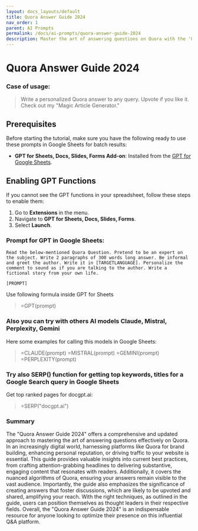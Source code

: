 ```yaml
---
layout: docs_layouts/default
title: Quora Answer Guide 2024
nav_order: 1
parent: AI Prompts
permalink: /docs/ai-prompts/quora-answer-guide-2024
description: Master the art of answering questions on Quora with the 'Quora Answer Guide 2024.' Packed with the latest strategies and tips, this guide will help you boost your visibility, drive traffic, and gain followers on Quora. Make your answers stand out in the crowd! #QuoraTips
---
```


# Quora Answer Guide 2024

### Case of usage:
> Write a personalized Quora answer to any query. Upvote if you like it. Check out my "Magic Article Generator."

## Prerequisites

Before starting the tutorial, make sure you have the following ready to use these prompts in Google Sheets for batch results:

- **GPT for Sheets, Docs, Slides, Forms Add-on**: Installed from the [GPT for Google Sheets](https://workspace.google.com/u/0/marketplace/app/gpt_for_sheets_docs_forms_slides/466607203252).

## Enabling GPT Functions

If you cannot see the GPT functions in your spreadsheet, follow these steps to enable them:

1. Go to **Extensions** in the menu.
2. Navigate to **GPT for Sheets, Docs, Slides, Forms**.
3. Select **Launch**.


### Prompt for GPT in Google Sheets:
```shell
Read the below-mentioned Quora Question. Pretend to be an expert on the subject. Write 2 paragraphs of 300 words long answer. Be informal and greet the author. Write it in [TARGETLANGUAGE]. Personalize the comment to sound as if you are talking to the author. Write a fictional story from your own life.

[PROMPT]
```

Use following formula inside GPT for Sheets
> =GPT(prompt)

### Also you can try with others AI models Claude, Mistral, Perplexity, Gemini
Here some examples for calling this models in Google Sheets:

> =CLAUDE(prompt)
> =MISTRAL(prompt)
> =GEMINI(prompt)
> =PERPLEXITY(prompt)


### Try also SERP() function for getting top keywords, titles for a Google Search query in Google Sheets

Get top ranked pages for docgpt.ai:

> =SERP("docgpt.ai")



### Summary
The "Quora Answer Guide 2024" offers a comprehensive and updated approach to mastering the art of answering questions effectively on Quora. In an increasingly digital world, harnessing platforms like Quora for brand building, enhancing personal reputation, or driving traffic to your website is essential. This guide provides valuable insights into current best practices, from crafting attention-grabbing headlines to delivering substantive, engaging content that resonates with readers. Additionally, it covers the nuanced algorithms of Quora, ensuring your answers remain visible to the vast audience. Importantly, the guide also emphasizes the significance of creating answers that foster discussions, which are likely to be upvoted and shared, amplifying your reach. With the right techniques, as outlined in the guide, users can position themselves as thought leaders in their respective fields. Overall, the "Quora Answer Guide 2024" is an indispensable resource for anyone looking to optimize their presence on this influential Q&A platform.
